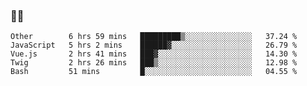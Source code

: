 ### 👨‍💻

<!--START_SECTION:waka-->
```text
Other        6 hrs 59 mins   █████████▒░░░░░░░░░░░░░░░   37.24 % 
JavaScript   5 hrs 2 mins    ██████▓░░░░░░░░░░░░░░░░░░   26.79 % 
Vue.js       2 hrs 41 mins   ███▓░░░░░░░░░░░░░░░░░░░░░   14.30 % 
Twig         2 hrs 26 mins   ███▒░░░░░░░░░░░░░░░░░░░░░   12.98 % 
Bash         51 mins         █░░░░░░░░░░░░░░░░░░░░░░░░   04.55 % 
```
<!--END_SECTION:waka-->
